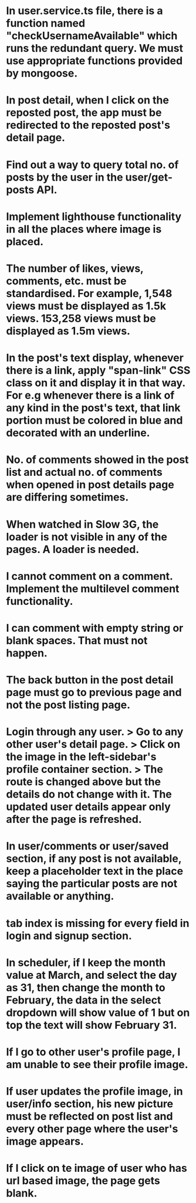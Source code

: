 # In user.service.ts file, there is a function named "checkUsernameAvailable" which runs the redundant query. We must use appropriate functions provided by mongoose.
# In post detail, when I click on the reposted post, the app must be redirected to the reposted post's detail page.
# Find out a way to query total no. of posts by the user in the user/get-posts API.
# Implement lighthouse functionality in all the places where image is placed.
# The number of likes, views, comments, etc. must be standardised. For example, 1,548 views must be displayed as 1.5k views. 153,258 views must be displayed as 1.5m views.
# In the post's text display, whenever there is a link, apply "span-link" CSS class on it and display it in that way. For e.g whenever there is a link of any kind in the post's text, that link portion must be colored in blue and decorated with an underline.
# No. of comments showed in the post list and actual no. of comments when opened in post details page are differing sometimes.
# When watched in Slow 3G, the loader is not visible in any of the pages. A loader is needed.
# I cannot comment on a comment. Implement the multilevel comment functionality.
# I can comment with empty string or blank spaces. That must not happen.
# The back button in the post detail page must go to previous page and not the post listing page.
# Login through any user. > Go to any other user's detail page. > Click on the image in the left-sidebar's profile container section. > The route is changed above but the details do not change with it. The updated user details appear only after the page is refreshed.
# In user/comments or user/saved section, if any post is not available, keep a placeholder text in the place saying the particular posts are not available or anything.
# tab index is missing for every field in login and signup section.
# In scheduler, if I keep the month value at March, and select the day as 31, then change the month to February, the data in the select dropdown will show value of 1 but on top the text will show February 31.
# If I go to other user's profile page, I am unable to see their profile image.
# If user updates the profile image, in user/info section, his new picture must be reflected on post list and every other page where the user's image appears.
# If I click on te image of user who has url based image, the page gets blank.